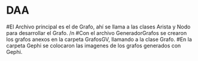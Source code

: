 # DAA
#El Archivo principal es el de Grafo, ahí se llama a las clases Arista y Nodo para desarrollar el Grafo. /n
#Con el archivo GeneradorGrafos se crearon los grafos anexos en la carpeta GrafosGV, llamando a la clase Grafo.
#En la carpeta Gephi se colocaron las imagenes de los grafos generados con Gephi. 

